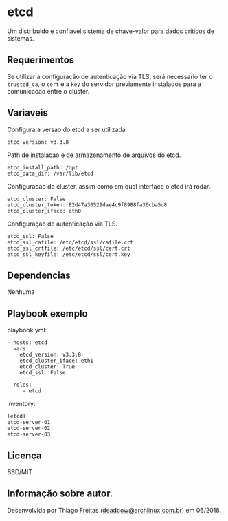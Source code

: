 etcd
=========

Um distribuido e confiavel sistema de chave-valor para dados criticos de sistemas.

Requerimentos
------------

Se utilizar a configuração de autenticação via TLS, será necessario ter o `trusted_ca`, o `cert` e a `key` do servidor previamente instalados para a comunicacao entre o cluster.

Variaveis
--------------

Configura a versao do etcd a ser utilizada

    etcd_version: v3.3.8

Path de instalacao e de armazenamento de arquivos do etcd.

    etcd_install_path: /opt
    etcd_data_dir: /var/lib/etcd

Configuracao do cluster, assim como em qual interface o etcd irá rodar.

    etcd_cluster: False
    etcd_cluster_token: 82d47a30529dae4c9f8988fa36cba5d8
    etcd_cluster_iface: eth0

Configuraçao de autenticação via TLS.

    etcd_ssl: False
    etcd_ssl_cafile: /etc/etcd/ssl/cafile.crt
    etcd_ssl_crtfile: /etc/etcd/ssl/cert.crt
    etcd_ssl_keyfile: /etc/etcd/ssl/cert.key

Dependencias
------------

Nenhuma

Playbook exemplo
----------------

playbook.yml:

    - hosts: etcd
      vars:
        etcd_version: v3.3.8
        etcd_cluster_iface: eth1
        etcd_cluster: True
        etcd_ssl: False

      roles:
         - etcd

inventory:

    [etcd]
    etcd-server-01
    etcd-server-02
    etcd-server-03

Licença
-------

BSD/MIT

Informação sobre autor.
------------------

Desenvolvida por Thiago Freitas (deadcow@archlinux.com.br) em 06/2018.
